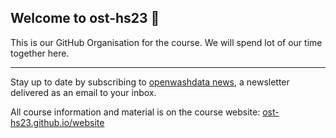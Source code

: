 ## Welcome to ost-hs23 👋

This is our GitHub Organisation for the course. We will spend lot of our time together here. 

***

Stay up to date by subscribing to [openwashdata news](https://buttondown.email/openwashdata), a newsletter delivered as an email to your inbox.

All course information and material is on the course website: [ost-hs23.github.io/website](https://ost-hs23.github.io/website/)
